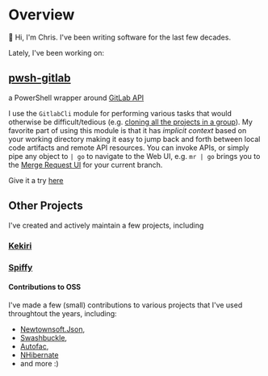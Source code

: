 # Overview

👋 Hi, I'm Chris.  I've been writing software for the last few decades.

Lately, I've been working on:

## [pwsh-gitlab](https://github.com/chris-peterson/pwsh-gitlab)

a PowerShell wrapper around [GitLab API](https://docs.gitlab.com/ee/api/)

I use the `GitlabCli` module for performing various tasks that would otherwise be difficult/tedious (e.g. [cloning all the projects in a group](https://github.com/chris-peterson/pwsh-gitlab#clone-gitlabgroup-aka-copy-gitlabgrouptolocalfilesystem)).
My favorite part of using this module is that it has _implicit context_ based on your working directory making it easy to jump back and forth between
local code artifacts and remote API resources.  You can invoke APIs, or simply pipe any object to `| go` to navigate to the Web UI, e.g. `mr | go`
brings you to the [Merge Request UI](https://docs.gitlab.com/ee/user/project/merge_requests/) for your current branch.

Give it a try [here](https://github.com/chris-peterson/pwsh-gitlab#getting-started)

## Other Projects

I've created and actively maintain a few projects, including

### [Kekiri](https://github.com/chris-peterson/kekiri#overview)

### [Spiffy](https://github.com/chris-peterson/spiffy/#overview)

#### Contributions to OSS

I've made a few (small) contributions to various projects that I've used throughtout the years, including:
* [Newtownsoft.Json](https://github.com/JamesNK/Newtonsoft.Json),
* [Swashbuckle](https://github.com/domaindrivendev/Swashbuckle.WebApi),
* [Autofac](https://github.com/autofac/Autofac),
* [NHibernate](https://github.com/nhibernate/nhibernate-core)
* and more :)
